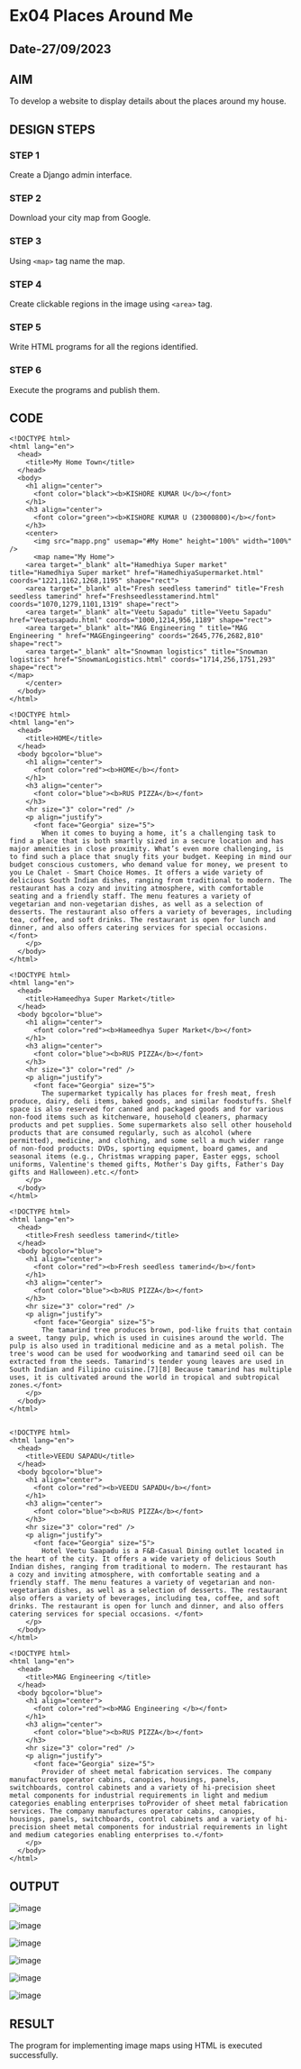 # Ex04 Places Around Me
## Date-27/09/2023
## AIM
To develop a website to display details about the places around my house.

## DESIGN STEPS

### STEP 1
Create a Django admin interface.

### STEP 2
Download your city map from Google.

### STEP 3
Using ```<map>``` tag name the map.

### STEP 4
Create clickable regions in the image using ```<area>``` tag.

### STEP 5
Write HTML programs for all the regions identified.

### STEP 6
Execute the programs and publish them.

## CODE
```
<!DOCTYPE html>
<html lang="en">
  <head>
    <title>My Home Town</title>
  </head>
  <body>
    <h1 align="center">
      <font color="black"><b>KISHORE KUMAR U</b></font>
    </h1>
    <h3 align="center">
      <font color="green"><b>KISHORE KUMAR U (23000800)</b></font>
    </h3>
    <center>
      <img src="mapp.png" usemap="#My Home" height="100%" width="100%" />
      <map name="My Home">
    <area target="_blank" alt="Hamedhiya Super market" title="Hamedhiya Super market" href="HamedhiyaSupermarket.html" coords="1221,1162,1268,1195" shape="rect">
    <area target="_blank" alt="Fresh seedless tamerind" title="Fresh seedless tamerind" href="Freshseedlesstamerind.html" coords="1070,1279,1101,1319" shape="rect">
    <area target="_blank" alt="Veetu Sapadu" title="Veetu Sapadu" href="Veetusapadu.html" coords="1000,1214,956,1189" shape="rect">
    <area target="_blank" alt="MAG Engineering " title="MAG Engineering " href="MAGEngingeering" coords="2645,776,2682,810" shape="rect">
    <area target="_blank" alt="Snowman logistics" title="Snowman logistics" href="SnowmanLogistics.html" coords="1714,256,1751,293" shape="rect">
</map>
    </center>
  </body>
</html>

<!DOCTYPE html>
<html lang="en">
  <head>
    <title>HOME</title>
  </head>
  <body bgcolor="blue">
    <h1 align="center">
      <font color="red"><b>HOME</b></font>
    </h1>
    <h3 align="center">
      <font color="blue"><b>RUS PIZZA</b></font>
    </h3>
    <hr size="3" color="red" />
    <p align="justify">
      <font face="Georgia" size="5">
        When it comes to buying a home, it’s a challenging task to find a place that is both smartly sized in a secure location and has major amenities in close proximity. What’s even more challenging, is to find such a place that snugly fits your budget. Keeping in mind our budget conscious customers, who demand value for money, we present to you Le Chalet - Smart Choice Homes. It offers a wide variety of delicious South Indian dishes, ranging from traditional to modern. The restaurant has a cozy and inviting atmosphere, with comfortable seating and a friendly staff. The menu features a variety of vegetarian and non-vegetarian dishes, as well as a selection of desserts. The restaurant also offers a variety of beverages, including tea, coffee, and soft drinks. The restaurant is open for lunch and dinner, and also offers catering services for special occasions. </font>
    </p>
  </body>
</html>

<!DOCTYPE html>
<html lang="en">
  <head>
    <title>Hameedhya Super Market</title>
  </head>
  <body bgcolor="blue">
    <h1 align="center">
      <font color="red"><b>Hameedhya Super Market</b></font>
    </h1>
    <h3 align="center">
      <font color="blue"><b>RUS PIZZA</b></font>
    </h3>
    <hr size="3" color="red" />
    <p align="justify">
      <font face="Georgia" size="5">
        The supermarket typically has places for fresh meat, fresh produce, dairy, deli items, baked goods, and similar foodstuffs. Shelf space is also reserved for canned and packaged goods and for various non-food items such as kitchenware, household cleaners, pharmacy products and pet supplies. Some supermarkets also sell other household products that are consumed regularly, such as alcohol (where permitted), medicine, and clothing, and some sell a much wider range of non-food products: DVDs, sporting equipment, board games, and seasonal items (e.g., Christmas wrapping paper, Easter eggs, school uniforms, Valentine's themed gifts, Mother's Day gifts, Father's Day gifts and Halloween).etc.</font>
    </p>
  </body>
</html>

<!DOCTYPE html>
<html lang="en">
  <head>
    <title>Fresh seedless tamerind</title>
  </head>
  <body bgcolor="blue">
    <h1 align="center">
      <font color="red"><b>Fresh seedless tamerind</b></font>
    </h1>
    <h3 align="center">
      <font color="blue"><b>RUS PIZZA</b></font>
    </h3>
    <hr size="3" color="red" />
    <p align="justify">
      <font face="Georgia" size="5">
        The tamarind tree produces brown, pod-like fruits that contain a sweet, tangy pulp, which is used in cuisines around the world. The pulp is also used in traditional medicine and as a metal polish. The tree's wood can be used for woodworking and tamarind seed oil can be extracted from the seeds. Tamarind's tender young leaves are used in South Indian and Filipino cuisine.[7][8] Because tamarind has multiple uses, it is cultivated around the world in tropical and subtropical zones.</font>
    </p>
  </body>
</html>


<!DOCTYPE html>
<html lang="en">
  <head>
    <title>VEEDU SAPADU</title>
  </head>
  <body bgcolor="blue">
    <h1 align="center">
      <font color="red"><b>VEEDU SAPADU</b></font>
    </h1>
    <h3 align="center">
      <font color="blue"><b>RUS PIZZA</b></font>
    </h3>
    <hr size="3" color="red" />
    <p align="justify">
      <font face="Georgia" size="5">
        Hotel Veetu Saapadu is a F&B-Casual Dining outlet located in the heart of the city. It offers a wide variety of delicious South Indian dishes, ranging from traditional to modern. The restaurant has a cozy and inviting atmosphere, with comfortable seating and a friendly staff. The menu features a variety of vegetarian and non-vegetarian dishes, as well as a selection of desserts. The restaurant also offers a variety of beverages, including tea, coffee, and soft drinks. The restaurant is open for lunch and dinner, and also offers catering services for special occasions. </font>
    </p>
  </body>
</html>

<!DOCTYPE html>
<html lang="en">
  <head>
    <title>MAG Engineering </title>
  </head>
  <body bgcolor="blue">
    <h1 align="center">
      <font color="red"><b>MAG Engineering </b></font>
    </h1>
    <h3 align="center">
      <font color="blue"><b>RUS PIZZA</b></font>
    </h3>
    <hr size="3" color="red" />
    <p align="justify">
      <font face="Georgia" size="5">
        Provider of sheet metal fabrication services. The company manufactures operator cabins, canopies, housings, panels, switchboards, control cabinets and a variety of hi-precision sheet metal components for industrial requirements in light and medium categories enabling enterprises toProvider of sheet metal fabrication services. The company manufactures operator cabins, canopies, housings, panels, switchboards, control cabinets and a variety of hi-precision sheet metal components for industrial requirements in light and medium categories enabling enterprises to.</font>
    </p>
  </body>
</html>
```


## OUTPUT

![image](https://github.com/Kishorekumar22060/NearMe/assets/141472136/4c7a46c5-6374-4b15-973c-f34ad9daeb1c)

![image](https://github.com/Kishorekumar22060/NearMe/assets/141472136/112fc929-cc9c-4156-a320-8d05e30819ab)

![image](https://github.com/Kishorekumar22060/NearMe/assets/141472136/d81915c7-23a7-4e01-88b6-f81c973ab393)


![image](https://github.com/Kishorekumar22060/NearMe/assets/141472136/4bee507d-9899-435d-adf9-79072b544018)

![image](https://github.com/Kishorekumar22060/NearMe/assets/141472136/8bb97cec-1425-401d-bbaa-d319b7cee592)

![image](https://github.com/Kishorekumar22060/NearMe/assets/141472136/e5f883e3-d0c7-404b-8917-02119ba0812c)



## RESULT
The program for implementing image maps using HTML is executed successfully.
